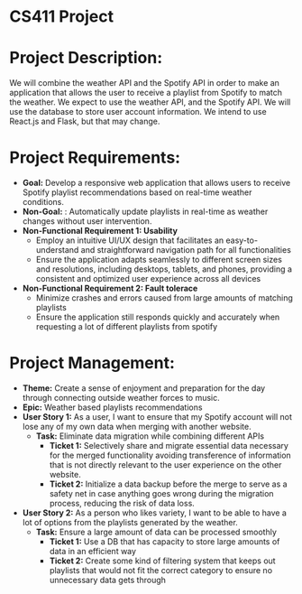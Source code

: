 # CS411 Project
<h1> Project Description: </h1>
<p1>We will combine the weather API and the Spotify API in order to make an application that allows the user to receive a playlist from Spotify to match the weather. 
  We expect to use the weather API, and the Spotify API. 
  We will use the database to store user account information.
  We intend to use React.js and Flask, but that may change.
</p1>

<h1>Project Requirements:</h1>
<p1>
<ul>
  <li><b>Goal:</b> Develop a responsive web application that allows users to receive Spotify playlist recommendations based on real-time weather conditions.
  </li>
  <li><b>Non-Goal:</b> : Automatically update playlists in real-time as weather changes without user intervention. </li>
  <li><b>Non-Functional Requirement 1: Usability</b>
  <ul> 
    <li> Employ an intuitive UI/UX design that facilitates an easy-to-understand and straightforward navigation path for all functionalities</li>
    <li>Ensure the application adapts seamlessly to different screen sizes and resolutions, including desktops, tablets, and phones, providing a consistent and optimized user experience across all devices</li>
  </ul></li>
  <li><b>Non-Functional Requirement 2: Fault tolerace</b>
    <ul> 
    <li>Minimize crashes and errors caused from large amounts of matching playlists
</li>
    <li>Ensure the application still responds quickly and accurately when requesting a lot of different playlists from spotify</li>
  </ul></li>
</ul></p1>

<h1>Project Management:</h1>
<ul>
<li><b>Theme:</b> Create a sense of enjoyment and preparation for the day through connecting outside weather forces to music.</li>
<li><b>Epic:</b> Weather based playlists recommendations</li>
<li><b>User Story 1:</b> As a user, I want to ensure that my Spotify account will not lose any of my own data when merging with another website.
<ul>
<li><b>Task:</b> Eliminate data migration while combining different APIs
<ul>
<li><b>Ticket 1:</b> Selectively share and migrate essential data necessary for the merged functionality avoiding transference of information that is not directly relevant to the user experience on the other website.</li>
<li><b>Ticket 2:</b> Initialize a data backup before the merge to serve as a safety net in case anything goes wrong during the migration process, reducing the risk of data loss.</li>
</ul>
</li>
</ul>
</li>
<li><b>User Story 2:</b> As a person who likes variety, I want to be able to have a lot of options from the playlists generated by the weather.
<ul>
<li><b>Task:</b> Ensure a large amount of data can be processed smoothly
<ul>
<li><b>Ticket 1:</b> Use a DB that has capacity to store large amounts of data in an efficient way</li>
<li><b>Ticket 2:</b> Create some kind of filtering system that keeps out playlists that would not fit the correct category to ensure no unnecessary data gets through</li>
</ul>
</li></ul>
</li>
